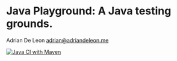 # Java Playground: A Java testing grounds.

Adrian De Leon <adrian@adriandeleon.me>


[![Java CI with Maven](https://github.com/adriandeleon/java-playground/actions/workflows/maven.yml/badge.svg)](https://github.com/adriandeleon/java-playground/actions/workflows/maven.yml)


